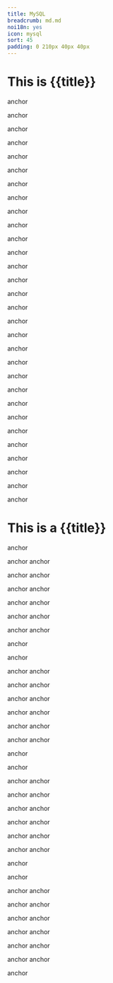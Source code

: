 ```yaml
---
title: MySQL
breadcrumb: md.md
noi18n: yes
icon: mysql
sort: 45
padding: 0 210px 40px 40px
---
```


<anchor-md-script>

<div style="display: none;">

[TOC]

</div>

# This is {{title}}

anchor

anchor

anchor

anchor

anchor

anchor

anchor

anchor

anchor

anchor

anchor

anchor

anchor

anchor

anchor

anchor

anchor

anchor

anchor

anchor

anchor

anchor

anchor

anchor

anchor

anchor

anchor

anchor

anchor

anchor

# This is a {{title}}

anchor

anchor
anchor

anchor
anchor

anchor
anchor

anchor
anchor

anchor
anchor

anchor
anchor

anchor

anchor

anchor
anchor

anchor
anchor

anchor
anchor

anchor
anchor

anchor
anchor

anchor
anchor

anchor

anchor

anchor
anchor

anchor
anchor

anchor
anchor

anchor
anchor

anchor
anchor

anchor
anchor

anchor

anchor

anchor
anchor

anchor
anchor

anchor
anchor

anchor
anchor

anchor
anchor

anchor
anchor

anchor

</anchor-md-script>
